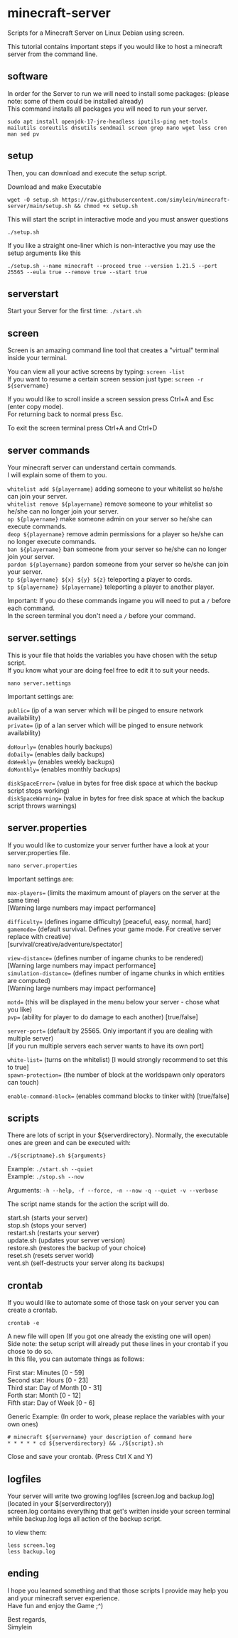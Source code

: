 # minecraft-server

Scripts for a Minecraft Server on Linux Debian using screen.

This tutorial contains important steps if you would like to host a minecraft server from the command line.

## software

In order for the Server to run we will need to install some packages: (please note: some of them could be installed already) <br>
This command installs all packages you will need to run your server.

```
sudo apt install openjdk-17-jre-headless iputils-ping net-tools mailutils coreutils dnsutils sendmail screen grep nano wget less cron man sed pv
```

## setup

Then, you can download and execute the setup script. <br>

Download and make Executable

```
wget -O setup.sh https://raw.githubusercontent.com/simylein/minecraft-server/main/setup.sh && chmod +x setup.sh
```

This will start the script in interactive mode and you must answer questions

```
./setup.sh
```

If you like a straight one-liner which is non-interactive you may use the setup arguments like this

```
./setup.sh --name minecraft --proceed true --version 1.21.5 --port 25565 --eula true --remove true --start true
```

## serverstart

Start your Server for the first time: `./start.sh`

## screen

Screen is an amazing command line tool that creates a "virtual" terminal inside your terminal.

You can view all your active screens by typing: `screen -list`
<br>
If you want to resume a certain screen session just type: `screen -r ${servername}`

If you would like to scroll inside a screen session press Ctrl+A and Esc (enter copy mode). <br>
For returning back to normal press Esc.

To exit the screen terminal press Ctrl+A and Ctrl+D

## server commands

Your minecraft server can understand certain commands. <br>
I will explain some of them to you.

`whitelist add ${playername}` adding someone to your whitelist so he/she can join your server. <br>
`whitelist remove ${playername}` remove someone to your whitelist so he/she can no longer join your server. <br>
`op ${playername}` make someone admin on your server so he/she can execute commands. <br>
`deop ${playername}` remove admin permissions for a player so he/she can no longer execute commands. <br>
`ban ${playername}` ban someone from your server so he/she can no longer join your server. <br>
`pardon ${playername}` pardon someone from your server so he/she can join your server. <br>
`tp ${playername} ${x} ${y} ${z}` teleporting a player to cords. <br>
`tp ${playername} ${playername}` teleporting a player to another player.

Important: If you do these commands ingame you will need to put a `/` before each command. <br>
In the screen terminal you don't need a `/` before your command.

## server.settings

This is your file that holds the variables you have chosen with the setup script. <br>
If you know what your are doing feel free to edit it to suit your needs.

```
nano server.settings
```

Important settings are:

`public=` (ip of a wan server which will be pinged to ensure network availability) <br>
`private=` (ip of a lan server which will be pinged to ensure network availability) <br>

`doHourly=` (enables hourly backups) <br>
`doDaily=` (enables daily backups) <br>
`doWeekly=` (enables weekly backups) <br>
`doMonthly=` (enables monthly backups) <br>

`diskSpaceError=` (value in bytes for free disk space at which the backup script stops working) <br>
`diskSpaceWarning=` (value in bytes for free disk space at which the backup script throws warnings) <br>

## server.properties

If you would like to customize your server further have a look at your server.properties file.

```
nano server.properties
```

Important settings are:

`max-players=` (limits the maximum amount of players on the server at the same time) <br>
[Warning large numbers may impact performance] <br>

`difficulty=` (defines ingame difficulty) [peaceful, easy, normal, hard] <br>
`gamemode=` (default survival. Defines your game mode. For creative server replace with creative) <br>
[survival/creative/adventure/spectator] <br>

`view-distance=` (defines number of ingame chunks to be rendered) <br>
[Warning large numbers may impact performance] <br>
`simulation-distance=` (defines number of ingame chunks in which entities are computed) <br>
[Warning large numbers may impact performance] <br>

`motd=` (this will be displayed in the menu below your server - chose what you like) <br>
`pvp=` (ability for player to do damage to each another) [true/false] <br>

`server-port=` (default by 25565. Only important if you are dealing with multiple server) <br>
[if you run multiple servers each server wants to have its own port] <br>

`white-list=` (turns on the whitelist) [I would strongly recommend to set this to true] <br>
`spawn-protection=` (the number of block at the worldspawn only operators can touch) <br>

`enable-command-block=` (enables command blocks to tinker with) [true/false] <br>

## scripts

There are lots of script in your ${serverdirectory}. Normally, the executable ones are green and can be executed with:

```
./${scriptname}.sh ${arguments}
```

Example: `./start.sh --quiet` <br>
Example: `./stop.sh --now`

Arguments: `-h --help, -f --force, -n --now -q --quiet -v --verbose`

The script name stands for the action the script will do. <br>

start.sh (starts your server) <br>
stop.sh (stops your server) <br>
restart.sh (restarts your server) <br>
update.sh (updates your server version) <br>
restore.sh (restores the backup of your choice) <br>
reset.sh (resets server world) <br>
vent.sh (self-destructs your server along its backups) <br>

## crontab

If you would like to automate some of those task on your server you can create a crontab.

```
crontab -e
```

A new file will open (If you got one already the existing one will open) <br>
Side note: the setup script will already put these lines in your crontab if you chose to do so. <br>
In this file, you can automate things as follows: <br>

First star: Minutes [0 - 59] <br>
Second star: Hours [0 - 23] <br>
Third star: Day of Month [0 - 31] <br>
Forth star: Month [0 - 12] <br>
Fifth star: Day of Week [0 - 6]

Generic Example: (In order to work, please replace the variables with your own ones)

```
# minecraft ${servername} your description of command here
* * * * * cd ${serverdirectory} && ./${script}.sh
```

Close and save your crontab. (Press Ctrl X and Y)

## logfiles

Your server will write two growing logfiles [screen.log and backup.log] (located in your ${serverdirectory}) <br>
screen.log contains everything that get's written inside your screen terminal while backup.log logs all action of the backup script.

to view them:

```
less screen.log
less backup.log
```

## ending

I hope you learned something and that those scripts I provide may help you and your minecraft server experience. <br>
Have fun and enjoy the Game ;^)

Best regards, <br>
Simylein
